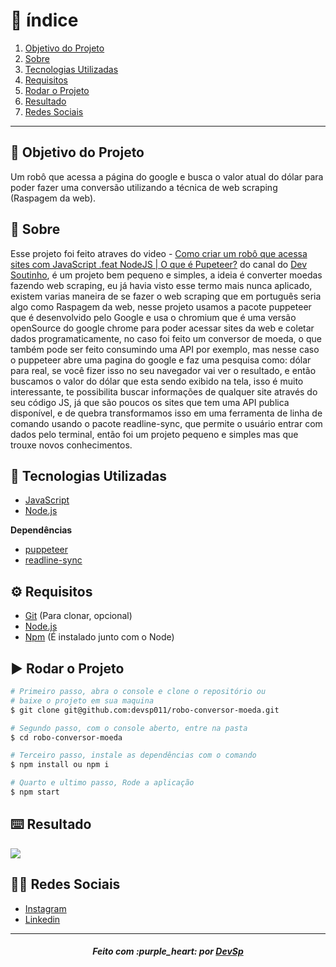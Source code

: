 # :pushpin: índice

1. [Objetivo do Projeto](#dart-objetivo-do-projeto)
2. [Sobre](#page_with_curl-sobre)
3. [Tecnologias Utilizadas](#rocket-tecnologias-utilizadas)
4. [Requisitos](#gear-requisitos)
5. [Rodar o Projeto](#arrow_forward-rodar-o-projeto)
6. [Resultado](#keyboard-resultado)
7. [Redes Sociais](#man_technologist-redes-sociais)

---

## :dart: Objetivo do Projeto

Um robô que acessa a página do google e busca o valor atual do dólar para poder fazer uma conversão utilizando a técnica de web scraping (Raspagem da web).

## :page_with_curl: Sobre

Esse projeto foi feito atraves do video - [Como criar um robô que acessa sites com JavaScript .feat NodeJS | O que é Pupeteer?](https://www.youtube.com/watch?v=4W55nFDyIrc) do canal do [Dev Soutinho](https://www.youtube.com/channel/UCzR2u5RWXWjUh7CwLSvbitA), é um projeto bem pequeno e simples, a ideia é converter moedas fazendo web scraping, eu já havia visto esse termo mais nunca aplicado, existem varias maneira de se fazer o web scraping que em português seria algo como Raspagem da web, nesse projeto usamos a pacote puppeteer que é desenvolvido pelo Google e usa o chromium que é uma versão openSource do google chrome para poder acessar sites da web e coletar dados programaticamente, no caso foi feito um conversor de moeda, o que também pode ser feito consumindo uma API por exemplo, mas nesse caso o puppeteer abre uma pagina do google e faz uma pesquisa como: dólar para real, se você fizer isso no seu navegador vai ver o resultado, e então buscamos o valor do dólar que esta sendo exibido na tela, isso é muito interessante, te possibilita buscar informações de qualquer site através do seu código JS, já que são poucos os sites que tem uma API publica disponível, e de quebra transformamos isso em uma ferramenta de linha de comando usando o pacote readline-sync, que permite o usuário entrar com dados pelo terminal, então foi um projeto pequeno e simples mas que trouxe novos conhecimentos. 

## :rocket: Tecnologias Utilizadas

* [JavaScript](https://developer.mozilla.org/pt-BR/docs/Web/JavaScript)
* [Node.js](https://nodejs.org/en/)

**Dependências**

* [puppeteer](https://github.com/puppeteer/puppeteer)
* [readline-sync](https://www.npmjs.com/package/readline-sync)

## :gear: Requisitos

* [Git](https://git-scm.com/) (Para clonar, opcional)
* [Node.js](https://nodejs.org/en/)
* [Npm](https://www.npmjs.com/) (É instalado junto com o Node)

## :arrow_forward: Rodar o Projeto

``` bash
# Primeiro passo, abra o console e clone o repositório ou 
# baixe o projeto em sua maquina
$ git clone git@github.com:devsp011/robo-conversor-moeda.git

# Segundo passo, com o console aberto, entre na pasta
$ cd robo-conversor-moeda

# Terceiro passo, instale as dependências com o comando
$ npm install ou npm i

# Quarto e ultimo passo, Rode a aplicação
$ npm start
```

## :keyboard: Resultado

![](https://raw.githubusercontent.com/devsp011/robo-conversor-moeda/master/images/print-conversor.png)

## :man_technologist: Redes Sociais

* [Instagram](https://www.instagram.com/devsp011/)
* [Linkedin](https://www.linkedin.com/in/vitor-sampaio-4532451a7/)

---

<h5 align='center' >Feito com :purple_heart: por <a href="https://github.com/devsp011" target="_blank">DevSp</a> </h5>
